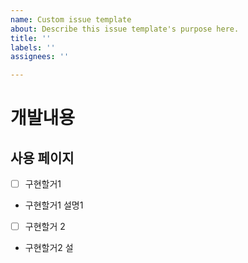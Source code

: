 ```yaml
---
name: Custom issue template
about: Describe this issue template's purpose here.
title: ''
labels: ''
assignees: ''

---
```


# 개발내용
## 사용 페이지
- [ ] 구현할거1
- 구현할거1 설명1
- [ ] 구현할거 2
- 구현할거2 설
